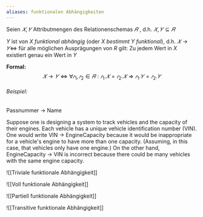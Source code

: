 ```yaml
---
aliases: funktionalen Abhängigkeiten
---
```


Seien $𝑋, 𝑌$ Attributmengen des Relationenschemas $𝑅$ , d.h. $𝑋, 𝑌 ⊆ 𝑅$  

$Y$ ist von $X$ *funktional abhängig* (oder $X$ *bestimmt* $Y$ *funktional*), 
	d.h. $𝑋 → 𝑌 ⇔$ für alle möglichen Ausprägungen von $R$ gilt: 
		Zu jedem Wert in $X$ existiert genau ein Wert in $Y$ 

**Formal:** 
$$𝑋 → 𝑌 ⇔ ∀𝑟_1, 𝑟_2 ∈ 𝑅: 𝑟_1. 𝑋 = 𝑟_2. 𝑋 ⇒ 𝑟_1. 𝑌 = 𝑟_2. 𝑌$$
###### Beispiel: 
Passnummer → Name

Suppose one is designing a system to track vehicles and the capacity of their engines. Each vehicle has a unique vehicle identification number (VIN). One would write VIN → EngineCapacity because it would be inappropriate for a vehicle's engine to have more than one capacity. (Assuming, in this case, that vehicles only have one engine.) On the other hand, EngineCapacity → VIN is incorrect because there could be many vehicles with the same engine capacity. 

![[Triviale funktionale Abhängigkeit]]

![[Voll funktionale Abhängigkeit]]

![[Partiell funktionale Abhängigkeit]]

![[Transitive funktionale Abhängigkeit]]
